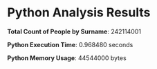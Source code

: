 # Python Analysis Results

**Total Count of People by Surname**: 242114001

**Python Execution Time**: 0.968480 seconds

**Python Memory Usage**: 44544000 bytes
